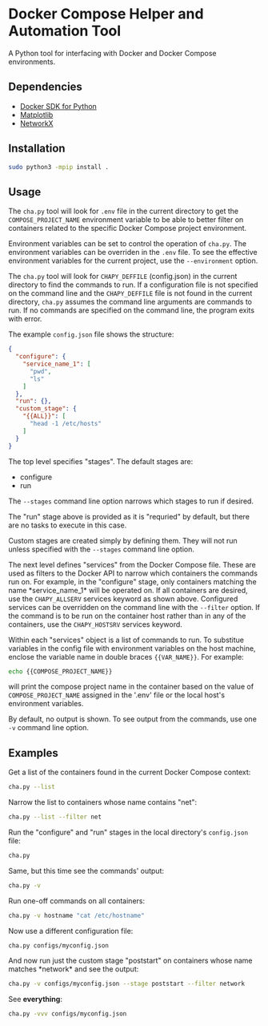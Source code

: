 # Docker Compose Helper and Automation Tool

A Python tool for interfacing with Docker and Docker Compose environments.

## Dependencies

- [Docker SDK for Python](https://pypi.org/project/docker/)
- [Matplotlib](https://matplotlib.org/)
- [NetworkX](https://networkx.org/)

## Installation

```sh
sudo python3 -mpip install .
```

## Usage

The `cha.py` tool will look for `.env` file in the current directory to get
the `COMPOSE_PROJECT_NAME` environment variable to be able to better filter
on containers related to the specific Docker Compose project environment.

Environment variables can be set to control the operation of `cha.py`.  The
environment variables can be overriden in the `.env` file.  To see the
effective environment variables for the current project, use the
`--environment` option.

The `cha.py` tool will look for `CHAPY_DEFFILE` (config.json) in the current
directory to find the commands to run.  If a configuration file is not
specified on the command line and the `CHAPY_DEFFILE` file is not found in the
current directory, `cha.py` assumes the command line arguments are commands to
run.  If no commands are specified on the command line, the program exits
with error.

The example `config.json` file shows the structure:

```JSON
{
  "configure": {
    "service_name_1": [
      "pwd",
      "ls"
    ]
  },
  "run": {},
  "custom_stage": {
    "{{ALL}}": [
      "head -1 /etc/hosts"
    ]
  }
}
```

The top level specifies "stages".  The default stages are:
  - configure
  - run

The `--stages` command line option narrows which stages to run if desired.

The "run" stage above is provided as it is "requried" by default, but there
are no tasks to execute in this case.

Custom stages are created simply by defining them.  They will not run unless
specified with the `--stages` command line option.

The next level defines "services" from the Docker Compose file.  These are
used as filters to the Docker API to narrow which containers the commands run
on.  For example, in the "configure" stage, only containers matching the name
\*service_name_1\* will be operated on.  If all containers are desired, use
the `CHAPY_ALLSERV` services keyword as shown above.  Configured services can
be overridden on the command line with the `--filter` option.  If the command
is to be run on the container host rather than in any of the containers, use
the `CHAPY_HOSTSRV` services keyword.

Within each "services" object is a list of commands to run.  To substitue
variables in the config file with environment variables on the host machine,
enclose the variable name in double braces `{{VAR_NAME}}`.  For example:

```sh
echo {{COMPOSE_PROJECT_NAME}}
```

will print the compose project name in the container based on the value of
`COMPOSE_PROJECT_NAME` assigned in the '.env' file or the local host's
environment variables.

By default, no output is shown.  To see output from the commands, use one `-v`
command line option.

## Examples

Get a list of the containers found in the current Docker Compose context:

```sh
cha.py --list
```

Narrow the list to containers whose name contains "net":

```sh
cha.py --list --filter net
```

Run the "configure" and "run" stages in the local directory's `config.json`
file:

```sh
cha.py
```

Same, but this time see the commands' output:

```sh
cha.py -v
```

Run one-off commands on all containers:

```sh
cha.py -v hostname "cat /etc/hostname"
```

Now use a different configuration file:

```sh
cha.py configs/myconfig.json
```

And now run just the custom stage "poststart" on containers whose name matches
\*network\* and see the output:

```sh
cha.py -v configs/myconfig.json --stage poststart --filter network
```

See **everything**:

```sh
cha.py -vvv configs/myconfig.json
```
